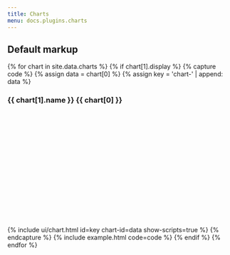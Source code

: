 ```yaml
---
title: Charts
menu: docs.plugins.charts
---
```



## Default markup

{% for chart in site.data.charts %}
{% if chart[1].display %}
{% capture code %}
{% assign data = chart[0] %}
{% assign key = 'chart-' | append: data %}
	<div class="card">
		<div class="card-header">
			<h3 class="card-title">{{ chart[1].name }} {{ chart[0] }}</h3>
		</div>
		<div class="card-body">
			<div id="{{ key }}" style="height: 16rem"></div>
		</div>
	</div>
	{% include ui/chart.html id=key chart-id=data show-scripts=true %}
{% endcapture %}
{% include example.html code=code %}
{% endif %}
{% endfor %}
